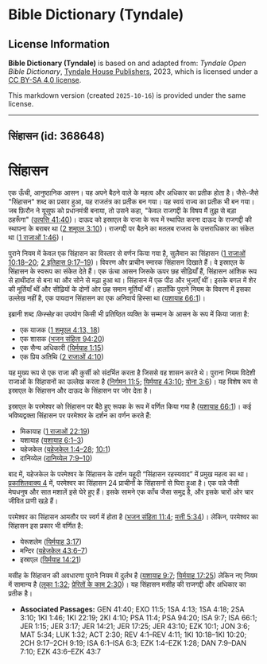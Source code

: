 # Bible Dictionary (Tyndale)

## License Information

**Bible Dictionary (Tyndale)** is based on and adapted from: _Tyndale Open Bible Dictionary_, [Tyndale House Publishers](https://tyndaleopenresources.com/), 2023, which is licensed under a [CC BY-SA 4.0 license](https://creativecommons.org/licenses/by-sa/4.0/legalcode.en).

This markdown version (created `2025-10-16`) is provided under the same license.



--------------------------------

## सिंहासन (id: 368648)

सिंहासन
=======

एक ऊँची, आनुष्ठानिक आसन। यह अपने बैठने वाले के महत्व और अधिकार का प्रतीक होता है। जैसे\-जैसे "सिंहासन" शब्द का प्रसार हुआ, यह राजतंत्र का प्रतीक बन गया। यह स्वयं राज्य का प्रतीक भी बन गया। जब फ़िरौन ने यूसुफ को प्रधानमंत्री बनाया, तो उसने कहा, "केवल राजगद्दी के विषय मैं तुझ से बड़ा ठहरूँगा" ([उत्पत्ति 41:40](https://ref.ly/Gen41:40))। दाऊद को इस्राएल के राजा के रूप में स्थापित करना दाऊद के राजगद्दी की स्थापना के बराबर था ([2 शमूएल 3:10](https://ref.ly/2Sam3:10))। राजगद्दी पर बैठने का मतलब राजत्व के उत्तराधिकार का संकेत था ([1 राजाओं 1:46](https://ref.ly/1Kgs1:46))। 

पुराने नियम में केवल एक सिंहासन का विस्तार से वर्णन किया गया है, सुलैमान का सिंहासन ([1 राजाओं 10:18–20](https://ref.ly/1Kgs10:18-1Kgs10:20); [2 इतिहास 9:17–19](https://ref.ly/2Chr9:17-2Chr9:19))। विवरण और प्राचीन स्मारक सिंहासन दिखाते हैं। वे इस्राएल के सिंहासन के स्वरूप का संकेत देते हैं। एक ऊंचा आसन जिसके ऊपर छह सीढ़ियाँ हैं, सिंहासन आंशिक रूप से हाथीदांत से बना था और सोने से मढ़ा हुआ था। सिंहासन में एक पीठ और भुजाएँ थीं। इसके बगल में शेर की मूर्तियाँ थीं और सीढ़ियों के दोनों ओर छह समान मूर्तियाँ थीं। हालाँकि पुराने नियम के विवरण में इसका उल्लेख नहीं है, एक पायदान सिंहासन का एक अनिवार्य हिस्सा था ([यशायाह 66:1](https://ref.ly/Isa66:1))।

इब्रानी शब्द *किस्सेह* का उपयोग किसी भी प्रतिष्ठित व्यक्ति के सम्मान के आसन के रूप में किया जाता है:

* एक याजक ([1 शमूएल 4:13, 18](https://ref.ly/1Sam4:13))
* एक शासक ([भजन संहिता 94:20](https://ref.ly/Ps94:20))
* एक सैन्य अधिकारी ([यिर्मयाह 1:15](https://ref.ly/Jer1:15))
* एक प्रिय अतिथि ([2 राजाओं 4:10](https://ref.ly/2Kgs4:10))

यह मुख्य रूप से एक राजा की कुर्सी को संदर्भित करता है जिससे वह शासन करते थे। पुराना नियम विदेशी राजाओं के सिंहासनों का उल्लेख करता है ([निर्गमन 11:5](https://ref.ly/Exod11:5); [यिर्मयाह 43:10](https://ref.ly/Jer43:10); [योना 3:6](https://ref.ly/Jonah3:6))। यह विशेष रूप से इस्राएल के सिंहासन और दाऊद के सिंहासन पर जोर देता है।

इस्राएल के परमेश्वर को सिंहासन पर बैठे हुए रूपक के रूप में वर्णित किया गया है ([यशायाह 66:1](https://ref.ly/Isa66:1))। कई भविष्यद्वक्ता सिंहासन पर परमेश्वर के दर्शन का वर्णन करते हैं: 

* मिकायाह ([1 राजाओं 22:19](https://ref.ly/1Kgs22:19))
* यशायाह ([यशायाह 6:1–3](https://ref.ly/Isa6:1-Isa6:3))
* यहेजकेल ([यहेजकेल 1:4–28](https://ref.ly/Ezek1:4-Ezek1:28); [10:1](https://ref.ly/Ezek10:1))
* दानिय्येल ([दानिय्येल 7:9–10](https://ref.ly/Dan7:9-Dan7:10))

बाद में, यहेजकेल के परमेश्वर के सिंहासन के दर्शन यहूदी “सिंहासन रहस्यवाद” में प्रमुख महत्व का था। [प्रकाशितवाक्य 4](https://ref.ly/Rev4:1-Rev4:11) में, परमेश्वर का सिंहासन 24 प्राचीनों के सिंहासनों से घिरा हुआ है। एक पन्ने जैसी मेघधनुष और सात मशालें इसे घेरे हुए हैं। इसके सामने एक काँच जैसा समुद्र है, और इसके चारों ओर चार जीवित प्राणी खड़े हैं।

परमेश्वर का सिंहासन आमतौर पर स्वर्ग में होता है ([भजन संहिता 11:4](https://ref.ly/Ps11:4); [मत्ती 5:34](https://ref.ly/Matt5:34))। लेकिन, परमेश्वर का सिंहासन इस प्रकार भी वर्णित है:

* येरूशलेम ([यिर्मयाह 3:17](https://ref.ly/Jer3:17))
* मन्दिर ([यहेजकेल 43:6–7](https://ref.ly/Ezek43:6-Ezek43:7))
* इस्राएल ([यिर्मयाह 14:21](https://ref.ly/Jer14:21))

मसीह के सिंहासन की अवधारणा पुराने नियम में दुर्लभ है ([यशायाह 9:7](https://ref.ly/Isa9:7); [यिर्मयाह 17:25](https://ref.ly/Jer17:25)) लेकिन नए नियम में सामान्य है ([लूका 1:32](https://ref.ly/Luke1:32); [प्रेरितों के काम 2:30](https://ref.ly/Acts2:30))। यह सिंहासन मसीह की राजगद्दी और अधिकार का प्रतीक है।

* **Associated Passages:** GEN 41:40; EXO 11:5; 1SA 4:13; 1SA 4:18; 2SA 3:10; 1KI 1:46; 1KI 22:19; 2KI 4:10; PSA 11:4; PSA 94:20; ISA 9:7; ISA 66:1; JER 1:15; JER 3:17; JER 14:21; JER 17:25; JER 43:10; EZK 10:1; JON 3:6; MAT 5:34; LUK 1:32; ACT 2:30; REV 4:1–REV 4:11; 1KI 10:18–1KI 10:20; 2CH 9:17–2CH 9:19; ISA 6:1–ISA 6:3; EZK 1:4–EZK 1:28; DAN 7:9–DAN 7:10; EZK 43:6–EZK 43:7

